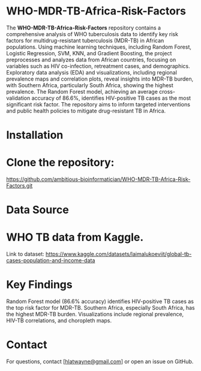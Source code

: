 # WHO-MDR-TB-Africa-Risk-Factors

The **WHO-MDR-TB-Africa-Risk-Factors** repository contains a comprehensive analysis of WHO tuberculosis data to identify key risk factors for multidrug-resistant tuberculosis (MDR-TB) in African populations. Using machine learning techniques, including Random Forest, Logistic Regression, SVM, KNN, and Gradient Boosting, the project preprocesses and analyzes data from African countries, focusing on variables such as HIV co-infection, retreatment cases, and demographics. Exploratory data analysis (EDA) and visualizations, including regional prevalence maps and correlation plots, reveal insights into MDR-TB burden, with Southern Africa, particularly South Africa, showing the highest prevalence. The Random Forest model, achieving an average cross-validation accuracy of 86.6%, identifies HIV-positive TB cases as the most significant risk factor. The repository aims to inform targeted interventions and public health policies to mitigate drug-resistant TB in Africa.

# Installation

# Clone the repository:
https://github.com/ambitious-bioinformatician/WHO-MDR-TB-Africa-Risk-Factors.git

# Data Source

# WHO TB data from Kaggle.
Link to dataset: https://www.kaggle.com/datasets/laimalukoeviit/global-tb-cases-population-and-income-data

# Key Findings

Random Forest model (86.6% accuracy) identifies HIV-positive TB cases as the top risk factor for MDR-TB.
Southern Africa, especially South Africa, has the highest MDR-TB burden.
Visualizations include regional prevalence, HIV-TB correlations, and choropleth maps.

# Contact

For questions, contact [hlatwayne@gmail.com] or open an issue on GitHub.
